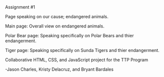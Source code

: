Assignment #1

Page speaking on our cause; endangered animals. 

Main page: Overall view on endangered animals.

Polar Bear page: Speaking specifically on Polar Bears and thier endangerment.

Tiger page: Speaking specifically on Sunda Tigers and thier endangerment.

Collaborative HTML, CSS, and JavaScript project for the TTP Program

-Jason Charles, Kristy Delacruz, and Bryant Bardales 

